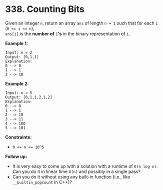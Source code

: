 # 338. Counting Bits

Given an integer `n`, return an array `ans` of length `n + 1` such that for each `i` (`0 <= i <= n`),  
`ans[i]` is the **number of** `1`**'s** in the binary representation of `i`.

**Example 1:**

    Input: n = 2
    Output: [0,1,1]
    Explanation:
    0 --> 0
    1 --> 1
    2 --> 10

**Example 2:**

    Input: n = 5
    Output: [0,1,1,2,1,2]
    Explanation:
    0 --> 0
    1 --> 1
    2 --> 10
    3 --> 11
    4 --> 100
    5 --> 101

**Constraints:**

- `0 <= n <= 10^5`

**Follow up:**

- It is very easy to come up with a solution with a runtime of `O(n log n)`. Can you do it in
linear time `O(n)` and possibly in a single pass?
- Can you do it without using any built-in function (i.e., like `__builtin_popcount` in
C++)?
